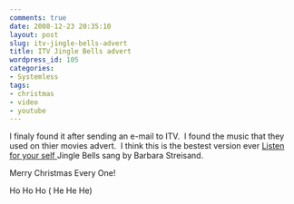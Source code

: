 ```yaml
---
comments: true
date: 2008-12-23 20:35:10
layout: post
slug: itv-jingle-bells-advert
title: ITV Jingle Bells advert
wordpress_id: 105
categories:
- Systemless
tags:
- christmas
- video
- youtube
---
```


I finaly found it after sending an e-mail to ITV.  I found the music that they used on thier movies advert.  I think this is the bestest version ever [Listen for your self ](http://www.last.fm/music/Barbra+Streisand/_/Jingle+Bells)Jingle Bells sang by Barbara Streisand.

Merry Christmas Every One!

Ho Ho Ho ( He He He)
